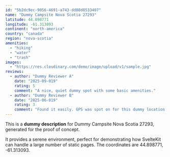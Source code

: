 ```yaml
---
id: "5b2dc9ec-9056-4691-a743-dd08d8533407"
name: "Dummy Campsite Nova Scotia 27293"
latitude: 44.898771
longitude: -61.313093
continent: "north-america"
country: "canada"
region: "nova-scotia"
amenities:
  - "hiking"
  - "water"
  - "trash"
images:
  - "https://res.cloudinary.com/demo/image/upload/v1/sample.jpg"
reviews:
  - author: "Dummy Reviewer A"
    date: "2025-09-019"
    rating: 5
    comment: "A nice, quiet dummy spot with some basic amenities."
  - author: "Dummy Reviewer B"
    date: "2025-06-019"
    rating: 3
    comment: "Found it easily. GPS was spot on for this dummy location."
---
```


This is a **dummy description** for Dummy Campsite Nova Scotia 27293, generated for the proof of concept.

It provides a serene environment, perfect for demonstrating how SvelteKit can handle a large number of static pages. The coordinates are 44.898771, -61.313093.

